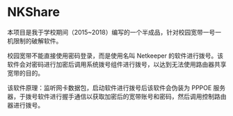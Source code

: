 # NKShare

本项目是我于学校期间（2015~2018）编写的一个半成品，针对校园宽带一号一机限制的破解软件。

校园宽带不能直接使用密码登录，而是使用名叫 Netkeeper 的软件进行拨号。该软件会对密码进行加密后调用系统拨号组件进行拨号，以达到无法使用路由器共享宽带的目的。

该软件原理：监听网卡数据包，启动软件进行拨号后该软件会伪装为 PPPOE 服务器，于拨号软件进行握手通信以获取加密后的宽带账号和密码，然后调用控制路由器进行拨号。
